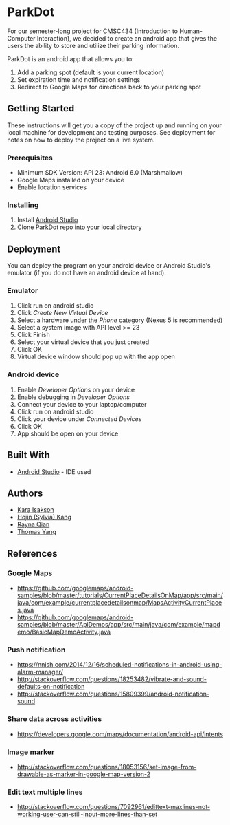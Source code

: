 # ParkDot

For our semester-long project for CMSC434 (Introduction to Human-Computer Interaction), we decided to create an android app that gives the users the ability to store and utilize their parking information.

ParkDot is an android app that allows you to:

1. Add a parking spot (default is your current location)
2. Set expiration time and notification settings
3. Redirect to Google Maps for directions back to your parking spot

## Getting Started

These instructions will get you a copy of the project up and running on your local machine for development and testing purposes. See deployment for notes on how to deploy the project on a live system.

### Prerequisites

* Minimum SDK Version: API 23: Android 6.0 (Marshmallow)
* Google Maps installed on your device
* Enable location services

### Installing

1. Install [Android Studio](https://developer.android.com/studio/index.html)
2. Clone ParkDot repo into your local directory

## Deployment

You can deploy the program on your android device or Android Studio's emulator (if you do not have an android device at hand).

### Emulator

1. Click run on android studio
2. Click *Create New Virtual Device*
3. Select a hardware under the *Phone* category (Nexus 5 is recommended)
4. Select a system image with API level >= 23
5. Click Finish
6. Select your virtual device that you just created
7. Click OK
8. Virtual device window should pop up with the app open

### Android device

1. Enable *Developer Options* on your device
2. Enable debugging in *Developer Options*
3. Connect your device to your laptop/computer
4. Click run on android studio
5. Click your device under *Connected Devices*
6. Click OK
7. App should be open on your device

## Built With

* [Android Studio](https://developer.android.com/studio/index.html) - IDE used

## Authors

* [Kara Isakson](https://github.com/kisakson)
* [Hojin (Sylvia) Kang](https://github.com/hojinskang)
* [Rayna Qian](https://github.com/raynaqian)
* [Thomas Yang](https://github.com/Seiashun)

## References

### Google Maps

* https://github.com/googlemaps/android-samples/blob/master/tutorials/CurrentPlaceDetailsOnMap/app/src/main/java/com/example/currentplacedetailsonmap/MapsActivityCurrentPlaces.java
* https://github.com/googlemaps/android-samples/blob/master/ApiDemos/app/src/main/java/com/example/mapdemo/BasicMapDemoActivity.java

### Push notification

* https://nnish.com/2014/12/16/scheduled-notifications-in-android-using-alarm-manager/
* http://stackoverflow.com/questions/18253482/vibrate-and-sound-defaults-on-notification
* http://stackoverflow.com/questions/15809399/android-notification-sound

### Share data across activities

* https://developers.google.com/maps/documentation/android-api/intents

### Image marker

* http://stackoverflow.com/questions/18053156/set-image-from-drawable-as-marker-in-google-map-version-2

### Edit text multiple lines

* http://stackoverflow.com/questions/7092961/edittext-maxlines-not-working-user-can-still-input-more-lines-than-set
